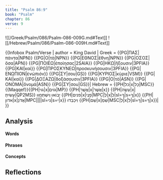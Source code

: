 ```yaml
---
title: "Psalm 86:9"
book: "Psalm"
chapter: 86
verse: 9
---
```

![[/Greek/Psalm/086/Psalm-086-009G.md#Text]]
![[/Hebrew/Psalm/086/Psalm-086-009H.md#Text]]

{{Infobox Psalm/Verse |
  author = King David |
  Greek = {{PG|ΠΑΣ|πάντα|NPN}} {{PG|Ο|τὰ|NPN}} {{PG|ΕΘΝΟΣ|ἔθνη|NPN}} {{PG|ΟΣΟΣ|ὅσα|APN}} {{PG|ΠΟΙΕΩ|ἐποίησας|2SAIA}} {{PG|ΗΚΩ|ἥξουσιν|3PFIA}} {{PG|ΚΑΙ|καὶ}} {{PG|ΠΡΟΣΚΥΝΕΩ|προσκυνήσουσιν|3PFIA}} {{PG|ΕΝΩΠΙΟΝ|ἐνώπιόν}} {{PG|ΣΥ|σου|GS}} {{PG|ΚΥΡΙΟΣ|κύριε|VSM}} {{PG|ΚΑΙ|καὶ}} {{PG|ΔΟΞΑΖΩ|δοξάσουσιν|3PFIA}} {{PG|Ο|τὸ|ASN}} {{PG|ΟΝΟΜΑ|ὄνομά|ASN}} {{PG|ΣΥ|σου|GS}}|
  Hebrew = {{PH|כל|x|כָּל|MSC}}{{Maqqef}}{{PH|גוי|x|גּוֹיִם|MP}} {{PH|אֲשֶׁר|x|אֲשֶׁר|x}} {{PH|עָשָׂה|x|עָשִׂיתָ|QP2MS}}
יָבוֹאוּ
וְיִשְׁתַּחֲווּ
{{PH|פנים|x|פָנֶי|MPC|לְ|x|לְ|sl=ךָ|s=ךָ|x}} {{PH|אדון|x|אֲדֹנָ|MPC||||sl=ני|s=י|x}}
וִיכַבְּדוּ
{{PH|שֵׁם|x|שְׁמֶ|MSC|לְ|x|לִ|sl=ךָ|s=ךָ|x}}׃|
}}

## Analysis

#### Words

#### Phrases

#### Concepts

## Reflections
